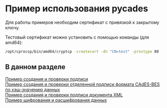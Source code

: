 ﻿Пример использования pycades
===
Для работы примеров необходим сертификат с привязкой к закрытому ключу.

Тестовый сертификат можно установить с помощью команды (для amd64):
```bash
/opt/cprocsp/bin/amd64/cryptcp -createcert -dn "CN=test" -provtype 80 -cont '\\.\HDIMAGE\test' -ca https://cryptopro.ru/certsrv
```

В данном разделе
---

[Пример создания и проверки подписи](/cades/pycades/pycades-samples/pycades-sign-verify.md)<br>
[Пример создания и проверки отделенной подписи формата CAdES-BES по хэш-значению данных](/cades/pycades/pycades-samples/pycades-signhash-verifyhash.md)<br>
[Пример создания и проверки подписи документа XML](/cades/pycades/pycades-samples/pycades-sign-verify-xml.md)<br>
[Пример шифрования и расшифрования данных](/cades/pycades/pycades-samples/pycades-encrypt-decrypt.md)<br>

